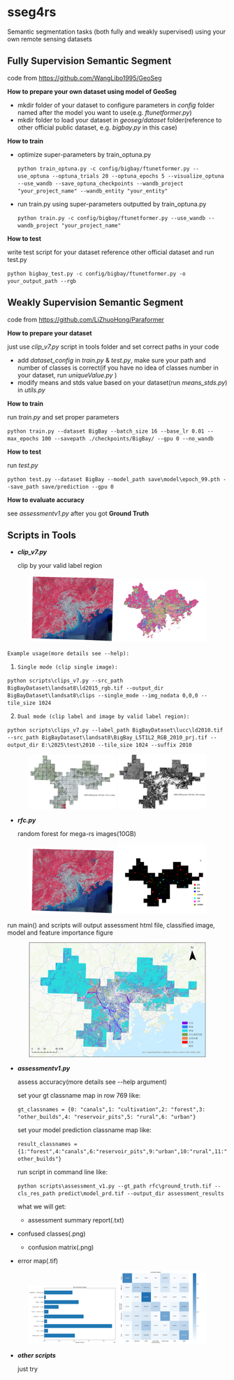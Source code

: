 # sseg4rs
Semantic segmentation tasks (both fully and weakly supervised) using your own remote sensing datasets

## Fully Supervision Semantic Segment

code from https://github.com/WangLibo1995/GeoSeg

**How to prepare your own dataset using model of GeoSeg**

- mkdir folder of your dataset to configure parameters in *config* folder named after the model you want to use(e.g. *ftunetformer.py*)
- mkdir folder to load your dataset in *geoseg/dataset* folder(reference to other official public dataset, e.g. *bigbay.py* in this case)

**How to train**

- optimize super-parameters by train_optuna.py

  `python train_optuna.py -c config/bigbay/ftunetformer.py --use_optuna --optuna_trials 20 --optuna_epochs 5 --visualize_optuna --use_wandb --save_optuna_checkpoints --wandb_project "your_project_name" --wandb_entity "your_entity"`

- run train.py using super-parameters outputted by train_optuna.py

  `python train.py -c config/bigbay/ftunetformer.py --use_wandb --wandb_project "your_project_name"`

**How to test**

write test script for your dataset reference other official dataset and run test.py

`python bigbay_test.py -c config/bigbay/ftunetformer.py -o your_output_path --rgb`

## Weakly Supervision Semantic Segment

code from https://github.com/LiZhuoHong/Paraformer

**How to prepare your dataset**

just use *clip_v7.py* script in tools folder and set correct paths in your code

- add *dataset_config* in *train.py* & *test.py*, make sure your path and number of classes is correct(if you have no idea of classes number in your dataset, run *uniqueValue.py* )
- modify means and stds value based on your dataset(run *means_stds.py*) in *utils.py*

**How to train**

run *train.py* and set proper parameters

`python train.py --dataset BigBay --batch_size 16 --base_lr 0.01 --max_epochs 100 --savepath ./checkpoints/BigBay/ --gpu 0 --no_wandb`

**How to test**

run *test.py*

`python test.py --dataset BigBay --model_path save\model\epoch_99.pth --save_path save/prediction --gpu 0`

**How to evaluate accuracy**

see *assessmentv1.py* after you got **Ground Truth**

## Scripts in Tools

- ***clip_v7.py***

  clip by your valid label region

<div align='center'>
    <img src='imgs/rs_img.png' alt='rs_image' width='40%'>
    <img src='imgs/label.png' alt='label' width='40%'>
</div>

`Example usage(more details see --help):`

1. `Single mode (clip single image):`

  `python scripts\clips_v7.py --src_path BigBayDataset\landsat8\ld2015_rgb.tif --output_dir BigBayDataset\landsat8\clips --single_mode --img_nodata 0,0,0 --tile_size 1024`

2. `Dual mode (clip label and image by valid label region):`

  `python scripts\clips_v7.py --label_path BigBayDataset\lucc\ld2010.tif --src_path BigBayDataset\landsat8\BigBay_L5T1L2_RGB_2010_prj.tif --output_dir E:\2025\test\2010 --tile_size 1024 --suffix 2010`

<div align='center'>
    <img src='imgs/rs_tiles.png' width='40%'>
    <img src='imgs/label_tiles.png' width='40%'>
</div>

- ***rfc.py***

  random forest for mega-rs images(10GB)

<div align='center'>
    <img src='imgs/rs_img.png' width='40%'>
    <img src='imgs/samples.png' width='40%'>
</div>

run main() and scripts will output assessment html file, classified image, model and feature importance figure

<div align='center'>
    <img src='imgs/gt.png' width='80%'>
</div>

- ***assessmentv1.py***

  assess accuracy(more details see --help argument)

  set your gt classname map in row 769 like:

  `gt_classnames = {0: "canals",1: "cultivation",2: "forest",3: "other_builds",4: "reservoir_pits",5: "rural",6: "urban"}`

  set your model prediction classname map like:

  ​    `result_classnames = {1:"forest",4:"canals",6:"reservoir_pits",9:"urban",10:"rural",11:"other_builds"}`

  run script in command line like:

  `python scripts\assessment_v1.py --gt_path rfc\ground_truth.tif --cls_res_path predict\model_prd.tif --output_dir assessment_results`

  what we will get:

  - assessment summary report(.txt)
- confused classes(.png)
  - confusion matrix(.png)
- error map(.tif)

<div align='center'>    <img src='imgs/confused_classes.png' width='40%'>    <img src='imgs/confusion_matrix.png' width='40%'></div>

- ***other scripts***

  just try
